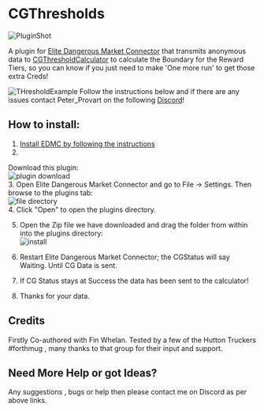 # CGThresholds
![PluginShot](https://i.imgur.com/gXcIKBZ.png)

A plugin for [Elite Dangerous Market Connector](https://github.com/Marginal/EDMarketConnector) that transmits anonymous data to [CGThresholdCalculator](https://sites.google.com/site/cgtthreshcalc/home) to calculate the Boundary for the Reward Tiers, so you can know if you just need to make 'One more run' to get those extra Creds!

![THresholdExample](https://i.imgur.com/8qdmP47.jpg)
Follow the instructions below and if there are any issues contact Peter_Provart on the following [Discord](https://discord.gg/7kbduxb)!  

## How to install:  
1. [Install EDMC by following the instructions]( https://github.com/Marginal/EDMarketConnector )  
2. 
Download this plugin:  
![plugin download](https://i.imgur.com/Cn1Y93D.png)  
3. 
Open Elite Dangerous Market Connector and go to File -> Settings. Then browse to the plugins tab:  
![file directory](https://i.gyazo.com/7c4f8bb35ae0c3b9e866d4969e758395.png)  
4. Click "Open" to open the plugins directory.


5. Open the Zip file we have downloaded and drag the folder from within into the plugins directory:  
![install](https://i.imgur.com/OVKG2BU.png) 


6. Restart Elite Dangerous Market Connector; the CGStatus will say Waiting. Until CG Data is sent.
7. If CG Status stays at Success the data has been sent to the calculator!
8. Thanks for your data.

## Credits
Firstly Co-authored with Fin Whelan.
Tested by a few of the Hutton Truckers #forthmug , many thanks to that group for their input and support.

## Need More Help or got Ideas?
Any suggestions , bugs or help then please contact me on Discord as per above links.
